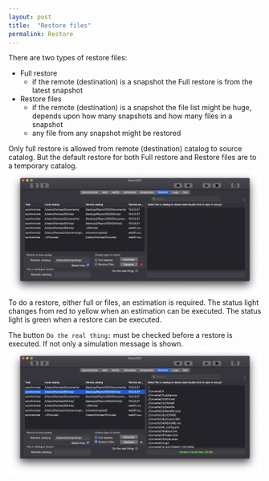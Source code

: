 ```yaml
---
layout: post
title:  "Restore files"
permalink: Restore
---
```

There are two types of restore files:
- Full restore
  - if the remote (destination) is a snapshot the Full restore is from the latest snapshot
- Restore files
  - if the remote (destination) is a snapshot the file list might be huge, depends upon how many snapshots and how many files in a snapshot
  - any file from any snapshot might be restored

Only full restore is allowed from remote (destination) catalog to source catalog. But the default restore for both Full restore and Restore files are to a temporary catalog.
![](/images/RsyncOSX/master/restore/restore.png)
To do a restore, either full or files, an estimation is required. The status light changes from red to yellow when an estimation can be executed. The status light is green when a restore can be executed.

The button `Do the real thing:` must be checked before a restore is executed. If not only a simulation message is shown.
![](/images/RsyncOSX/master/restore/restore2.png)
